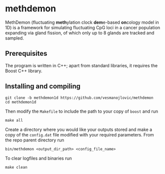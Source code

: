 # methdemon
MethDemon (fluctuating **meth**ylation clock **dem**e-based **on**cology model in 1D) is a framework for simulating fluctuating CpG loci in a cancer population expanding via gland fission, of which only up to 8 glands are tracked and sampled.

## Prerequisites

The program is written in C++; apart from standard libraries, it requires the Boost C++ library.

## Installing and compiling

```
git clone -b methdemon1d https://github.com/vesmanojlovic/methdemon
cd methdemon1d
```
Then modify the `Makefile` to include the path to your copy of `boost` and run
```
make all
```

Create a directory where you would like your outputs stored and make a copy of the `config.dat` file modified with your required parameters. From the repo parent directory run
```
bin/methdemon <output_dir_path> <config_file_name>
```

To clear logfiles and binaries run
```
make clean
```

